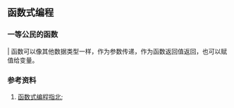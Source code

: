 ## 函数式编程

### 一等公民的函数
| 函数可以像其他数据类型一样，作为参数传递，作为函数返回值返回，也可以赋值给变量。

### 参考资料
1. [函数式编程指北](https://llh911001.gitbooks.io/mostly-adequate-guide-chinese/content/);
